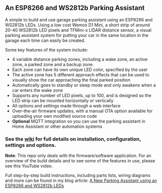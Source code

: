 ## An ESP8266 and WS2812b Parking Assistant

A simple to build and use garage parking assistant using an ESP8266 and WS2812b LEDs.  Using a low cost Wemos D1 Mini, a short strip of around 20-40 WS2812b LED pixels and TFMini-s LIDAR distance sensor, a visual parking assistant system for putting your car in the same location in the garage each time can easily be created.

Some key features of the system include:
- 4 variable distance parking zones, including a wake zone, an active zone, a parked zone and a backup zone.
- Each zone can have its own unique LED color, specified by the user
- The active zone has 5 different approach effects that can be used to visually show the car approaching the final parked position
- Automatically goes to standby or sleep mode and only awakens when a car enters the wake zone
- Supports any number of LED pixels, up to 100, and is designed so the LED strip can be mounted horizontally or vertically
- All options and settings made through a web interface
- Over-the-air firmware updates, with a manual OTA option available for uploading your own modified source code
- **Optional** MQTT integration so you can use the parking assistant in Home Assistant or other automation systems

### See the [wiki](https://github.com/Resinchem/ESP-Parking-Assistant/wiki) for full details on installation, configuration, settings and options.

**Note**: This repo only deals with the firmware/software application. For an overview of the build details and to see some of the features in use, please see this YouTube video.

Full step-by-step build instructions, including parts lists, wiring diagrams and more can be found in my blog article: [A New Parking Assistant using an ESP8266 and WS2812b LEDs](https://resinchemtech.blogspot.com/2022/11/esp-parking-assistant.html)
